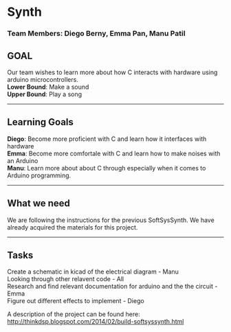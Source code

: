 # Synth
### Team Members: Diego Berny, Emma Pan, Manu Patil

## GOAL
Our team wishes to learn more about how C interacts with hardware using arduino microcontrollers. <br>
**Lower Bound**: Make a sound <br>
**Upper Bound**: Play a song <br>

___

## Learning Goals
**Diego**: Become more proficient with C and learn how it interfaces with hardware <br>
**Emma**: Become more comfortale with C and learn how to make noises with an Arduino <br>
**Manu**: Learn more about about C through especially when it comes to Arduino programming. <br>

___

## What we need
We are following the instructions for the previous SoftSysSynth. We have already acquired the materials for this project. <br>

___

## Tasks
Create a schematic in kicad of the electrical diagram - Manu <br>
Looking through other relavent code - All <br>
Research and find relevant documentation for arduino and the the circuit -Emma <br>
Figure out different effects to implement - Diego <br>

A description of the project can be found here:
http://thinkdsp.blogspot.com/2014/02/build-softsyssynth.html
